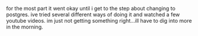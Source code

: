 for the most part it went okay until i get to the step about changing to
postgres. ive tried several different ways of doing it and watched a few
youtube videos. im just not getting something right...ill have to dig into more
in the morning.
